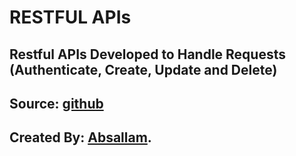 # RESTFUL APIs

## Restful APIs Developed to Handle Requests (Authenticate, Create, Update and Delete)

## Source: [github](https://github.com/absallam1999/restful-apis)

## Created By: [Absallam](https://github.com/absallam1999).
